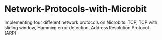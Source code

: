 # Network-Protocols-with-Microbit
Implementing four different network protocols on Microbits. TCP, TCP with sliding window, Hamming error detection, Address Resolution Protocol (ARP) 

